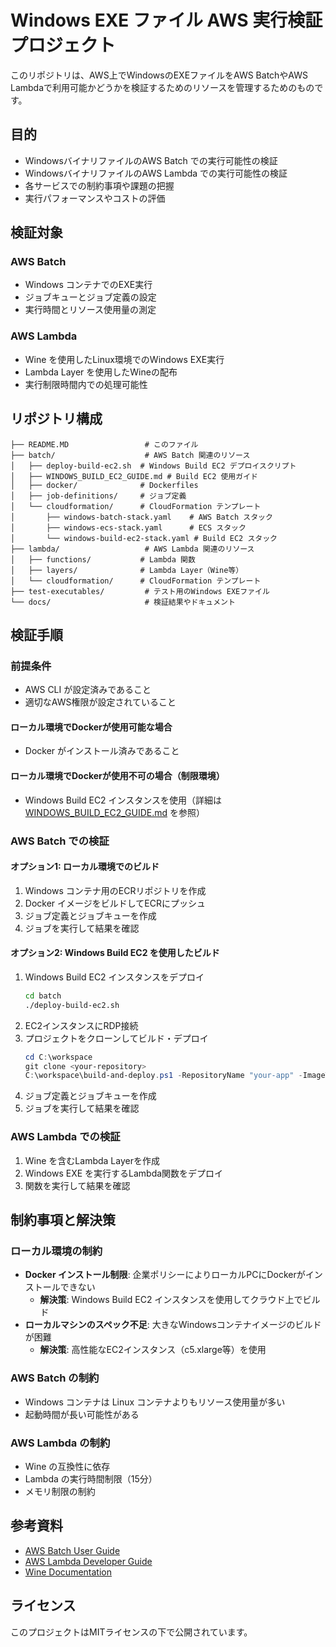# Windows EXE ファイル AWS 実行検証プロジェクト

このリポジトリは、AWS上でWindowsのEXEファイルをAWS BatchやAWS Lambdaで利用可能かどうかを検証するためのリソースを管理するためのものです。

## 目的

- WindowsバイナリファイルのAWS Batch での実行可能性の検証
- WindowsバイナリファイルのAWS Lambda での実行可能性の検証
- 各サービスでの制約事項や課題の把握
- 実行パフォーマンスやコストの評価

## 検証対象

### AWS Batch
- Windows コンテナでのEXE実行
- ジョブキューとジョブ定義の設定
- 実行時間とリソース使用量の測定

### AWS Lambda
- Wine を使用したLinux環境でのWindows EXE実行
- Lambda Layer を使用したWineの配布
- 実行制限時間内での処理可能性

## リポジトリ構成

```
├── README.MD                 # このファイル
├── batch/                    # AWS Batch 関連のリソース
│   ├── deploy-build-ec2.sh  # Windows Build EC2 デプロイスクリプト
│   ├── WINDOWS_BUILD_EC2_GUIDE.md # Build EC2 使用ガイド
│   ├── docker/              # Dockerfiles
│   ├── job-definitions/     # ジョブ定義
│   └── cloudformation/      # CloudFormation テンプレート
│       ├── windows-batch-stack.yaml    # AWS Batch スタック
│       ├── windows-ecs-stack.yaml      # ECS スタック
│       └── windows-build-ec2-stack.yaml # Build EC2 スタック
├── lambda/                   # AWS Lambda 関連のリソース
│   ├── functions/           # Lambda 関数
│   ├── layers/              # Lambda Layer（Wine等）
│   └── cloudformation/      # CloudFormation テンプレート
├── test-executables/         # テスト用のWindows EXEファイル
└── docs/                     # 検証結果やドキュメント
```

## 検証手順

### 前提条件
- AWS CLI が設定済みであること
- 適切なAWS権限が設定されていること

#### ローカル環境でDockerが使用可能な場合
- Docker がインストール済みであること

#### ローカル環境でDockerが使用不可の場合（制限環境）
- Windows Build EC2 インスタンスを使用（詳細は [WINDOWS_BUILD_EC2_GUIDE.md](batch/WINDOWS_BUILD_EC2_GUIDE.md) を参照）

### AWS Batch での検証

#### オプション1: ローカル環境でのビルド
1. Windows コンテナ用のECRリポジトリを作成
2. Docker イメージをビルドしてECRにプッシュ
3. ジョブ定義とジョブキューを作成
4. ジョブを実行して結果を確認

#### オプション2: Windows Build EC2 を使用したビルド
1. Windows Build EC2 インスタンスをデプロイ
   ```bash
   cd batch
   ./deploy-build-ec2.sh
   ```
2. EC2インスタンスにRDP接続
3. プロジェクトをクローンしてビルド・デプロイ
   ```powershell
   cd C:\workspace
   git clone <your-repository>
   C:\workspace\build-and-deploy.ps1 -RepositoryName "your-app" -ImageTag "v1.0"
   ```
4. ジョブ定義とジョブキューを作成
5. ジョブを実行して結果を確認

### AWS Lambda での検証
1. Wine を含むLambda Layerを作成
2. Windows EXE を実行するLambda関数をデプロイ
3. 関数を実行して結果を確認

## 制約事項と解決策

### ローカル環境の制約
- **Docker インストール制限**: 企業ポリシーによりローカルPCにDockerがインストールできない
  - **解決策**: Windows Build EC2 インスタンスを使用してクラウド上でビルド
- **ローカルマシンのスペック不足**: 大きなWindowsコンテナイメージのビルドが困難
  - **解決策**: 高性能なEC2インスタンス（c5.xlarge等）を使用

### AWS Batch の制約
- Windows コンテナは Linux コンテナよりもリソース使用量が多い
- 起動時間が長い可能性がある

### AWS Lambda の制約
- Wine の互換性に依存
- Lambda の実行時間制限（15分）
- メモリ制限の制約

## 参考資料

- [AWS Batch User Guide](https://docs.aws.amazon.com/batch/)
- [AWS Lambda Developer Guide](https://docs.aws.amazon.com/lambda/)
- [Wine Documentation](https://www.winehq.org/documentation)

## ライセンス

このプロジェクトはMITライセンスの下で公開されています。